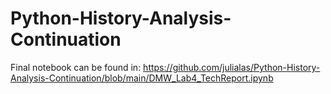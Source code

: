 # Python-History-Analysis-Continuation

Final notebook can be found in: https://github.com/julialas/Python-History-Analysis-Continuation/blob/main/DMW_Lab4_TechReport.ipynb

